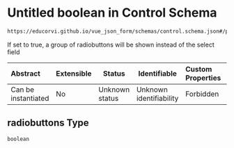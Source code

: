 # Untitled boolean in Control Schema

```txt
https://educorvi.github.io/vue_json_form/schemas/control.schema.json#/properties/options/properties/radiobuttons
```

If set to true, a group of radiobuttons will be shown instead of the select field


| Abstract            | Extensible | Status         | Identifiable            | Custom Properties | Additional Properties | Access Restrictions | Defined In                                                                     |
| :------------------ | ---------- | -------------- | ----------------------- | :---------------- | --------------------- | ------------------- | ------------------------------------------------------------------------------ |
| Can be instantiated | No         | Unknown status | Unknown identifiability | Forbidden         | Allowed               | none                | [control.schema.json\*](../schemas/control.schema.json "open original schema") |

## radiobuttons Type

`boolean`

